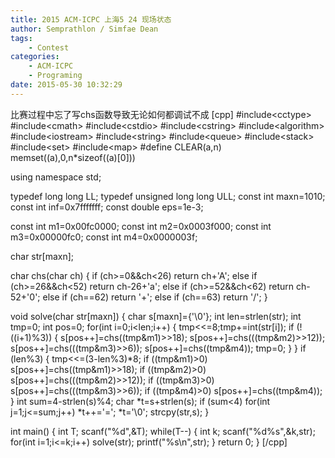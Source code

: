 ```yaml
---
title: 2015 ACM-ICPC 上海5 24 现场状态
author: Semprathlon / Simfae Dean
tags:
	- Contest
categories:
	- ACM-ICPC
	- Programing
date: 2015-05-30 10:32:29
---
```

比赛过程中忘了写chs函数导致无论如何都调试不成
[cpp]
#include&lt;cctype&gt;
#include&lt;cmath&gt;
#include&lt;cstdio&gt;
#include&lt;cstring&gt;
#include&lt;algorithm&gt;
#include&lt;iostream&gt;
#include&lt;string&gt;
#include&lt;queue&gt;
#include&lt;stack&gt;
#include&lt;set&gt;
#include&lt;map&gt;
#define CLEAR(a,n) memset((a),0,n*sizeof((a)[0]))

using namespace std;

typedef long long LL;
typedef unsigned long long ULL;
const int maxn=1010;
const int inf=0x7fffffff;
const double eps=1e-3;

const int m1=0x00fc0000;
const int m2=0x0003f000;
const int m3=0x00000fc0;
const int m4=0x0000003f;

char str[maxn];

char chs(char ch)
{
    if (ch&gt;=0&amp;&amp;ch&lt;26) return ch+'A';
    else if (ch&gt;=26&amp;&amp;ch&lt;52) return ch-26+'a';
    else if (ch&gt;=52&amp;&amp;ch&lt;62) return ch-52+'0';
    else if (ch==62) return '+';
    else if (ch==63) return '/';
}

void solve(char str[maxn])
{
    char s[maxn]={'&#92;&#48;'};
    int len=strlen(str);
    int tmp=0;
    int pos=0;
    for(int i=0;i&lt;len;i++)
    {
        tmp&lt;&lt;=8;tmp+=int(str[i]);
        if (!((i+1)%3))
        {
            s[pos++]=chs((tmp&amp;m1)&gt;&gt;18);
            s[pos++]=chs(((tmp&amp;m2)&gt;&gt;12));
            s[pos++]=chs(((tmp&amp;m3)&gt;&gt;6));
            s[pos++]=chs((tmp&amp;m4));
            tmp=0;
        }
    }
    if (len%3)
    {
        tmp&lt;&lt;=(3-len%3)*8;
        if ((tmp&amp;m1)&gt;0) s[pos++]=chs((tmp&amp;m1)&gt;&gt;18);
        if ((tmp&amp;m2)&gt;0) s[pos++]=chs(((tmp&amp;m2)&gt;&gt;12));
        if ((tmp&amp;m3)&gt;0) s[pos++]=chs(((tmp&amp;m3)&gt;&gt;6));
        if ((tmp&amp;m4)&gt;0) s[pos++]=chs((tmp&amp;m4));
    }
    int sum=4-strlen(s)%4;
    char *t=s+strlen(s);
    if (sum&lt;4)
        for(int j=1;j&lt;=sum;j++) *t++='=';
    *t='&#92;&#48;';
    strcpy(str,s);
}

int main()
{
    int T;
    scanf(&quot;%d&quot;,&amp;T);
    while(T--)
    {
        int k;
        scanf(&quot;%d%s&quot;,&amp;k,str);
        for(int i=1;i&lt;=k;i++) solve(str);
        printf(&quot;%s\n&quot;,str);
    }
    return 0;
}
[/cpp]